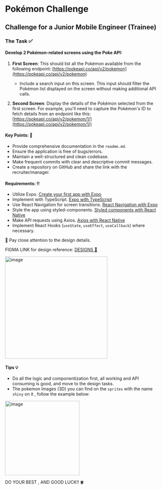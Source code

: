 # Pokémon Challenge
## Challenge for a Junior Mobile Engineer (Trainee)

### The Task ✅

#### Develop 2 Pokémon-related screens using the Poke API:
1. **First Screen**: This should list all the Pokémon available from the following endpoint: [https://pokeapi.co/api/v2/pokemon](https://pokeapi.co/api/v2/pokemon)
   - Include a search input on this screen. This input should filter the Pokémon list displayed on the screen without making additional API calls.

2. **Second Screen**: Display the details of the Pokémon selected from the first screen. For example, you'll need to capture the Pokémon's ID to fetch details from an endpoint like this: [https://pokeapi.co/api/v2/pokemon/1/](https://pokeapi.co/api/v2/pokemon/1/)

#### Key Points: 🔑

- Provide comprehensive documentation in the `readme.md`.
- Ensure the application is free of bugs/errors.
- Maintain a well-structured and clean codebase.
- Make frequent commits with clear and descriptive commit messages.
- Create a repository on GitHub and share the link with the recruiter/manager.

#### Requirements: ‼

- Utilize Expo. [Create your first app with Expo](https://docs.expo.dev/tutorial/create-your-first-app/)
- Implement with TypeScript. [Expo with TypeScript](https://docs.expo.dev/guides/typescript/)
- Use React Navigation for screen transitions. [React Navigation with Expo](https://reactnavigation.org/docs/getting-started/#installing-dependencies-into-an-expo-managed-project)
- Style the app using styled-components. [Styled components with React Native](https://blog.logrocket.com/using-styled-components-with-react-native/)
- Make API requests using Axios. [Axios with React Native](https://blog.logrocket.com/using-axios-with-react-native-manage-api-requests/)
- Implement React Hooks (`useState`, `useEffect`, `useCallback`) where necessary.

🚨 Pay close attention to the design details.

FIGMA LINK for design reference: [DESIGNS 💅](https://www.figma.com/file/gGYG9RcNbU1S3fejRJIwN0/App-Pokemon-(Community)-(Copy)?type=design&node-id=0%3A1&mode=design&t=oGrvKZZ6bqZZNUYq-1)

<img width="334" alt="image" src="https://github.com/freddneos/challenge-pokemom-app/assets/36821426/c5e854b0-823d-4398-b347-b50f18f1e91d">


#### Tips 💡
- Do all the logic and componentization first, all working and API consuming is good, and move to the design tasks.
- The pokemon Images (3D) you can find on the `sprites` with the name `shiny` on it , follow the example below:
<img width="243" alt="image" src="https://github.com/freddneos/challenge-pokemom-app/assets/36821426/ff8dba06-d808-4316-91be-77a2f1235ee7">


DO YOUR BEST , AND GOOD LUCK!! 🍀
